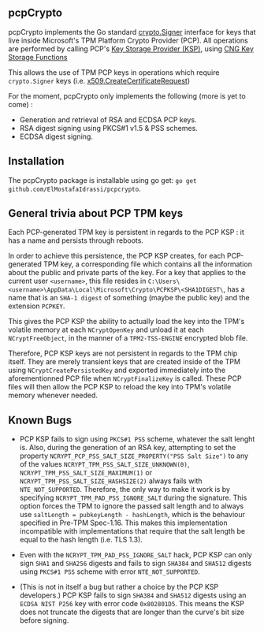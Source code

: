 ## pcpCrypto

pcpCrypto implements the Go standard [crypto.Signer](https://golang.org/pkg/crypto/#Signer) interface for keys that live inside Microsoft's TPM Platform Crypto Provider (PCP). All operations are performed by calling PCP's [Key Storage Provider (KSP)](https://docs.microsoft.com/en-us/windows/win32/seccertenroll/cng-key-storage-providers), using [CNG Key Storage Functions
](https://docs.microsoft.com/en-us/windows/win32/seccng/cng-key-storage-functions)

This allows the use of TPM PCP keys in operations which require `crypto.Signer` keys (i.e. [x509.CreateCertificateRequest](https://golang.org/pkg/crypto/x509/#CreateCertificateRequest))

For the moment, pcpCrypto only implements the following (more is yet to come) :

* Generation and retrieval of RSA and ECDSA PCP keys.
* RSA digest signing using PKCS#1 v1.5 & PSS schemes.
* ECDSA digest signing.

## Installation

The pcpCrypto package is installable using go get: `go get github.com/ElMostafaIdrassi/pcpcrypto`.

## General trivia about PCP TPM keys

Each PCP-generated TPM key is persistent in regards to the PCP KSP : it has a name and persists
through reboots. 

In order to achieve this persistence, the PCP KSP creates, for each 
PCP-generated TPM key, a corresponding file which contains all the information 
about the public and private parts of the key. For a key that applies to the current user `<username>`, this file resides in 
`C:\Users\<username>\AppData\Local\Microsoft\Crypto\PCPKSP\<SHA1DIGEST\`, has a name 
that is an `SHA-1 digest` of something (maybe the public key) and the extension `PCPKEY`.

This gives the PCP KSP the ability to actually load the key into the TPM's volatile 
memory at each `NCryptOpenKey` and unload it at each `NCryptFreeObject`, 
in the manner of a `TPM2-TSS-ENGINE` encrypted blob file.

Therefore, PCP KSP keys are not persistent in regards to the TPM chip itself.
They are merely transient keys that are created inside of the TPM using 
`NCryptCreatePersistedKey` and exported immediately into the aforementionned 
PCP file when `NCryptFinalizeKey` is called. These PCP files will then allow 
the PCP KSP to reload the key into TPM's volatile memory whenever needed.

## Known Bugs

* PCP KSP fails to sign using `PKCS#1 PSS` scheme, whatever the salt lenght is. Also, during the generation of an RSA key, attempting to set the property `NCRYPT_PCP_PSS_SALT_SIZE_PROPERTY("PSS Salt Size")` to any of the values `NCRYPT_TPM_PSS_SALT_SIZE_UNKNOWN(0)`, `NCRYPT_TPM_PSS_SALT_SIZE_MAXIMUM(1)` or `NCRYPT_TPM_PSS_SALT_SIZE_HASHSIZE(2)` always fails with `NTE_NOT_SUPPORTED`. Therefore, the only way to make it work is by specifying `NCRYPT_TPM_PAD_PSS_IGNORE_SALT` during the signature. This option forces the TPM to ignore the passed salt length and to always use `saltLength = pubkeyLength - hashLength`, which is the behaviour specified in Pre-TPM Spec-1.16. This makes this implementation incompatible with implementations that require that the salt length be equal to the hash length (i.e. TLS 1.3).

* Even with the `NCRYPT_TPM_PAD_PSS_IGNORE_SALT` hack, PCP KSP can only sign `SHA1` and `SHA256` digests and fails to sign `SHA384` and `SHA512` digests using `PKCS#1 PSS` scheme with error `NTE_NOT_SUPPORTED`.

* (This is not in itself a bug but rather a choice by the PCP KSP developers.) PCP KSP fails to sign `SHA384` and `SHA512` digests using an `ECDSA NIST P256` key with error code `0x802801D5`. This means the KSP does not truncate the digests that are longer than the curve's bit size before signing.